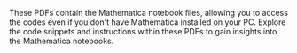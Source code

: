These PDFs contain the Mathematica notebook files, allowing you to access the codes even if you don't have Mathematica installed on your PC. Explore the code snippets and instructions within these PDFs to gain insights into the Mathematica notebooks.